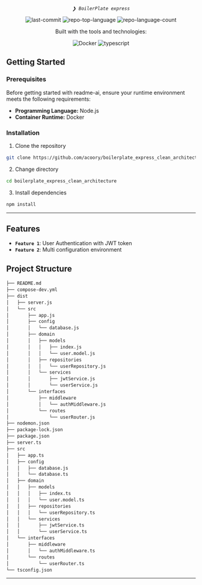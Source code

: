 [//]: # (<p align="center">)

[//]: # (    <img src="https://raw.githubusercontent.com/PKief/vscode-material-icon-theme/ec559a9f6bfd399b82bb44393651661b08aaf7ba/icons/folder-markdown-open.svg" align="center" width="30%">)

[//]: # (</p>)

[//]: # (<p align="center"><h1 align="center">PegasusLinker</h1></p>)
<p align="center">
	<em><code>❯ BoilerPlate express</code></em>
</p>
<p align="center">
	<img src="https://img.shields.io/github/last-commit/acoory/boilerplate_express_clean_architecture?style=default&logo=git&logoColor=white&color=e84118" alt="last-commit">
	<img src="https://img.shields.io/github/languages/top/acoory/boilerplate_express_clean_architecture?style=default&color=0080ff" alt="repo-top-language">
	<img src="https://img.shields.io/github/languages/count/acoory/boilerplate_express_clean_architecture?style=default&color=0080ff" alt="repo-language-count">
</p>

<p align="center">Built with the tools and technologies:</p>
<p align="center">
	<img src="https://img.shields.io/badge/Docker-2496ED.svg?style=flat&logo=Docker&logoColor=white" alt="Docker">
	<img src="https://img.shields.io/badge/Typescript-3776AB.svg?style=flat&logo=Python&logoColor=white" alt="typescript">
</p>

## Getting Started

### Prerequisites

Before getting started with readme-ai, ensure your runtime environment meets the following requirements:

- **Programming Language:** Node.js
- **Container Runtime:** Docker

### Installation

1. Clone the repository

```sh
git clone https://github.com/acoory/boilerplate_express_clean_architecture.git
```

2. Change directory

```sh
cd boilerplate_express_clean_architecture
```

3. Install dependencies

```sh
npm install
```

---

## Features

- **`Feature 1`**: User Authentication with JWT token
- **`Feature 2`**: Multi configuration environment

## Project Structure

```sh
├── README.md
├── compose-dev.yml
├── dist
│   ├── server.js
│   └── src
│       ├── app.js
│       ├── config
│       │   └── database.js
│       ├── domain
│       │   ├── models
│       │   │   ├── index.js
│       │   │   └── user.model.js
│       │   ├── repositories
│       │   │   └── userRepository.js
│       │   └── services
│       │       ├── jwtService.js
│       │       └── userService.js
│       └── interfaces
│           ├── middleware
│           │   └── authMiddleware.js
│           └── routes
│               └── userRouter.js
├── nodemon.json
├── package-lock.json
├── package.json
├── server.ts
├── src
│   ├── app.ts
│   ├── config
│   │   ├── database.js
│   │   └── database.ts
│   ├── domain
│   │   ├── models
│   │   │   ├── index.ts
│   │   │   └── user.model.ts
│   │   ├── repositories
│   │   │   └── userRepository.ts
│   │   └── services
│   │       ├── jwtService.ts
│   │       └── userService.ts
│   └── interfaces
│       ├── middleware
│       │   └── authMiddleware.ts
│       └── routes
│           └── userRouter.ts
└── tsconfig.json

```

---

[//]: # (## Project Roadmap)

[//]: # ()

[//]: # (- [X] **`Task 1`**: <strike>Implement feature one.</strike>)

[//]: # (- [ ] **`Task 2`**: Implement feature two.)

[//]: # (- [ ] **`Task 3`**: Implement feature three.)

